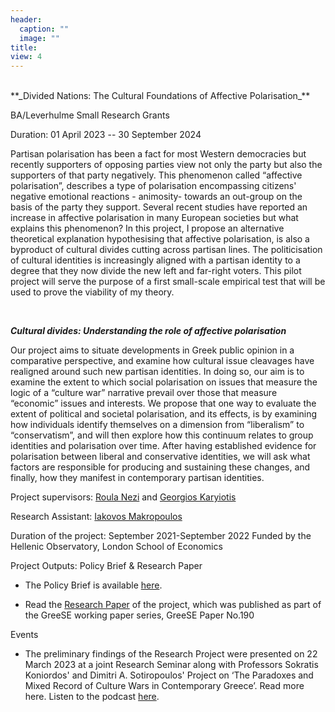 ```yaml
---
header:
  caption: ""
  image: ""
title:
view: 4
---
```


<br>
**_Divided Nations: The Cultural Foundations of Affective Polarisation_**

BA/Leverhulme Small Research Grants

Duration: 01 April 2023 -- 30 September 2024

Partisan polarisation has been a fact for most Western democracies but recently supporters of opposing
parties view not only the party but also the supporters of that party negatively. This phenomenon called
“affective polarisation”, describes a type of polarisation encompassing citizens' negative emotional reactions -
animosity- towards an out-group on the basis of the party they support. Several recent studies have reported
an increase in affective polarisation in many European societies but what explains this phenomenon? In this
project, I propose an alternative theoretical explanation hypothesising that affective polarisation, is also a byproduct
of cultural divides cutting across partisan lines. The politicisation of cultural identities is increasingly
aligned with a partisan identity to a degree that they now divide the new left and far-right voters. This pilot
project will serve the purpose of a first small-scale empirical test that will be used to prove the viability of my
theory.


<br>

**_Cultural divides: Understanding the role of affective polarisation_**

Our project aims to situate developments in Greek public opinion in a comparative perspective, and examine
how cultural issue cleavages have realigned around such new partisan identities. In doing so, our aim is to
examine the extent to which social polarisation on issues that measure the logic of a “culture war” narrative
prevail over those that measure “economic” issues and interests. We propose that one way to evaluate the
extent of political and societal polarisation, and its effects, is by examining how individuals identify themselves
on a dimension from “liberalism” to “conservatism”, and will then explore how this continuum relates to group
identities and polarisation over time. After having established evidence for polarisation between liberal and
conservative identities, we will ask what factors are responsible for producing and sustaining these changes, and
finally, how they manifest in contemporary partisan identities.

Project supervisors: [Roula Nezi](https://www.roulanezi.com/) and [Georgios Karyiotis](https://www.gla.ac.uk/schools/socialpolitical/staff/georgioskaryotis/)

Research Assistant: [Iakovos Makropoulos](https://iakovos-makropoulos.netlify.app/)

Duration of the project: September 2021-September 2022
Funded by the Hellenic Observatory, London School of Economics

Project Outputs:  Policy Brief & Research Paper

- The Policy Brief is available [here](https://www.lse.ac.uk/Hellenic-Observatory/Assets/Documents/Research/HO-Research-Calls-Programme/2021/AffectivePolarisation-PolicyBrief.pdf).

- Read the [Research Paper](https://www.lse.ac.uk/Hellenic-Observatory/Assets/Documents/Publications/GreeSE-Papers/GreeSE-No190.pdf) of the project, which was published as part of the GreeSE working paper series, GreeSE Paper No.190


Events

- The preliminary findings of the Research Project were presented on 22 March 2023 at a joint Research Seminar along with Professors Sokratis Koniordos' and Dimitri A. Sotiropoulos' Project on ‘The Paradoxes and Mixed Record of Culture Wars in Contemporary Greece’.
Read more here.
Listen to the podcast [here](https://media.rawvoice.com/lse_hellenicobservatory/richmedia.lse.ac.uk/hellenicobservatory/20233003_ExploringCultureWarsInGreece.mp3).




